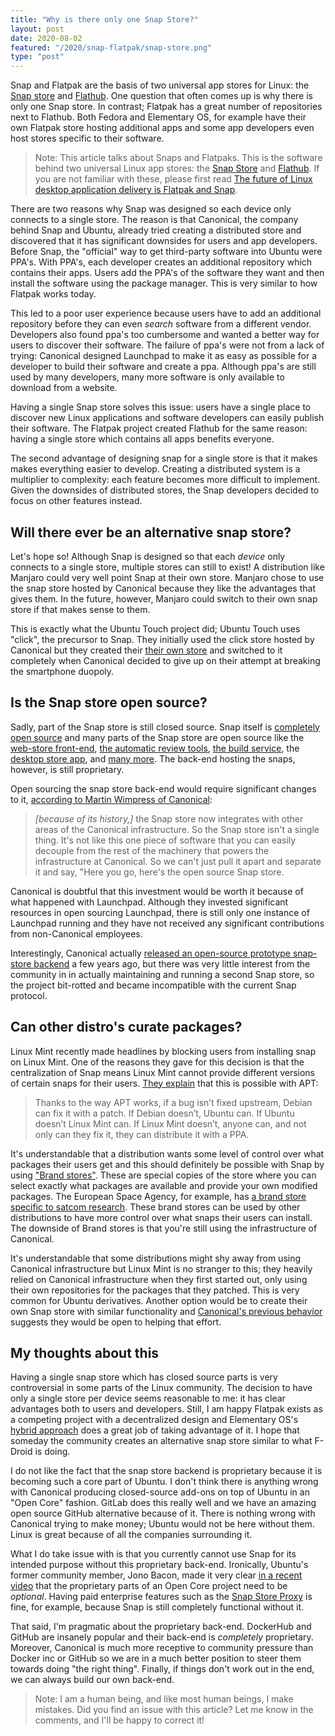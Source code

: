 ```yaml
---
title: "Why is there only one Snap Store?"
layout: post
date: 2020-08-02
featured: "/2020/snap-flatpak/snap-store.png"
type: "post"
---
```


Snap and Flatpak are the basis of two universal app stores for Linux: the [Snap store](https://snapcraft.io/store) and [Flathub](https://flathub.org/home). One question that often comes up is why there is only one Snap store. In contrast; Flatpak has a great number of repositories next to Flathub. Both Fedora and Elementary OS, for example have their own Flatpak store hosting additional apps and some app developers even host stores specific to their software.

> Note: This article talks about Snaps and Flatpaks. This is the software behind two universal Linux app stores: the [Snap Store](https://snapcraft.io/store) and [Flathub](https://flathub.org). If you are not familiar with these, please first read [The future of Linux desktop application delivery is Flatpak and Snap](https://www.zdnet.com/article/the-future-of-linux-desktop-application-delivery-is-flatpak-and-snap/).

There are two reasons why Snap was designed so each device only connects to a single store. The reason is that Canonical, the company behind Snap and Ubuntu, already tried creating a distributed store and discovered that it has significant downsides for users and app developers. Before Snap, the "official" way to get third-party software into Ubuntu were PPA's. With PPA's, each developer creates an additional repository which contains their apps. Users add the PPA's of the software they want and then install the software using the package manager. This is very similar to how Flatpak works today.

This led to a poor user experience because users have to add an additional repository before they can even _search_ software from a different vendor. Developers also found ppa's too cumbersome and wanted a better way for users to discover their software. The failure of ppa's were not from a lack of trying: Canonical designed Launchpad to make it as easy as possible for a developer to build their software and create a ppa. Although ppa's are still used by many developers, many more software is only available to download from a website.

Having a single Snap store solves this issue: users have a single place to discover new Linux applications and software developers can easily publish their software. The Flatpak project created Flathub for the same reason: having a single store which contains all apps benefits everyone.

The second advantage of designing snap for a single store is that it makes makes everything easier to develop. Creating a distributed system is a multiplier to complexity: each feature becomes more difficult to implement. Given the downsides of distributed stores, the Snap developers decided to focus on other features instead.

## Will there ever be an alternative snap store?

Let's hope so! Although Snap is designed so that each _device_ only connects to a single store, multiple stores can still to exist! A distribution like Manjaro could very well point Snap at their own store. Manjaro chose to use the snap store hosted by Canonical because they like the advantages that gives them. In the future, however, Manjaro could switch to their own snap store if that makes sense to them.

This is exactly what the Ubuntu Touch project did; Ubuntu Touch uses "click", the precursor to Snap. They initially used the click store hosted by Canonical but they created their [their own store](https://open-store.io/) and switched to it completely when Canonical decided to give up on their attempt at breaking the smartphone duopoly.

## Is the Snap store open source?

Sadly, part of the Snap store is still closed source. Snap itself is [completely open source](https://github.com/snapcore/snapd) and many parts of the Snap store are open source like the [web-store front-end](https://github.com/canonical-web-and-design/snapcraft.io), [the automatic review tools](https://launchpad.net/review-tools), [the build service](https://launchpad.net/), the [desktop store app](https://launchpad.net/snap-store-desktop), and [many more](https://github.com/snapcore). The back-end hosting the snaps, however, is still proprietary.

Open sourcing the snap store back-end would require significant changes to it, [according to Martin Wimpress of Canonical](https://www.techrepublic.com/article/why-canonical-views-the-snap-ecosystem-as-a-compelling-distribution-agnostic-solution/):

> *[because of its history,]* the Snap store now integrates with other areas of the Canonical infrastructure. So the Snap store isn't a single thing. It's not like this one piece of software that you can easily decouple from the rest of the machinery that powers the infrastructure at Canonical. So we can't just pull it apart and separate it and say, "Here you go, here's the open source Snap store.

Canonical is doubtful that this investment would be worth it because of what happened with Launchpad. Although they invested significant resources in open sourcing Launchpad, there is still only one instance of Launchpad running and they have not received any significant contributions from non-Canonical employees.

Interestingly, Canonical actually [released an open-source prototype snap-store backend](https://ubuntu.com/blog/howto-host-your-own-snap-store) a few years ago, but there was very little interest from the community in in actually maintaining and running a second Snap store, so the project bit-rotted and became incompatible with the current Snap protocol.

## Can other distro's curate packages?

Linux Mint recently made headlines by blocking users from installing snap on Linux Mint. One of the reasons they gave for this decision is that the centralization of Snap means Linux Mint cannot provide different versions of certain snaps for their users. [They explain](https://linuxmint-user-guide.readthedocs.io/en/latest/snap.html) that this is possible with APT:

> Thanks to the way APT works, if a bug isn’t fixed upstream, Debian can fix it with a patch. If Debian doesn’t, Ubuntu can. If Ubuntu doesn’t Linux Mint can. If Linux Mint doesn’t, anyone can, and not only can they fix it, they can distribute it with a PPA.

It's understandable that a distribution wants some level of control over what packages their users get and this should definitely be possible with Snap by using ["Brand stores"](https://core.docs.ubuntu.com/en/build-store/). These are special copies of the store where you can select exactly what packages are available and provide your own modified packages. The European Space Agency, for example, has [a brand store specific to satcom research](https://sdrsatcom.snapcraft.io/). These brand stores can be used by other distributions to have more control over what snaps their users can install. The downside of Brand stores is that you're still using the infrastructure of Canonical.

It's understandable that some distributions might shy away from using Canonical infrastructure but Linux Mint is no stranger to this; they heavily relied on Canonical infrastructure when they first started out, only using their own repositories for the packages that they patched. This is very common for Ubuntu derivatives. Another option would be to create their own Snap store with similar functionality and [Canonical's previous behavior](https://ubuntu.com/blog/howto-host-your-own-snap-store) suggests they would be open to helping that effort.

## My thoughts about this

Having a single snap store which has closed source parts is very controversial in some parts of the Linux community. The decision to have only a single store per device seems reasonable to me: it has clear advantages both to users and developers. Still, I am happy Flatpak exists as a competing project with a decentralized design and Elementary OS's [hybrid approach](https://blog.elementary.io/elementary-appcenter-flatpak/) does a great job of taking advantage of it. I hope that someday the community creates an alternative snap store similar to what F-Droid is doing.

I do not like the fact that the snap store backend is proprietary because it is becoming such a core part of Ubuntu. I don't think there is anything wrong with Canonical producing closed-source add-ons on top of Ubuntu in an "Open Core" fashion. GitLab does this really well and we have an amazing open source GitHub alternative because of it. There is nothing wrong with Canonical trying to make money; Ubuntu would not be here without them. Linux is great because of all the companies surrounding it.

What I do take issue with is that you currently cannot use Snap for its intended purpose without this proprietary back-end. Ironically, Ubuntu's former community member, Jono Bacon, made it very clear [in a recent video](https://www.youtube.com/watch?v=o-OOxOS8oDs) that the proprietary parts of an Open Core project need to be _optional_. Having paid enterprise features such as the [Snap Store Proxy](https://docs.ubuntu.com/snap-store-proxy/en/) is fine, for example, because Snap is still completely functional without it.

That said, I'm pragmatic about the proprietary back-end. DockerHub and GitHub are insanely popular and their back-end is _completely_ proprietary. Moreover, Canonical is much more receptive to community pressure than Docker inc or GitHub so we are in a much better position to steer them towards doing "the right thing". Finally, if things don't work out in the end, we can always build our own back-end.

> Note: I am a human being, and like most human beings, I make mistakes. Did you find an issue with this article? Let me know in the comments, and I'll be happy to correct it!
